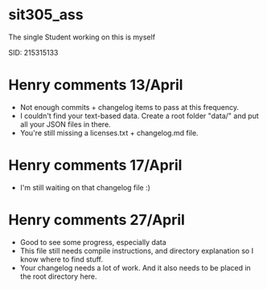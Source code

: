 # sit305_ass

The single Student working on this is myself

SID: 215315133

# Henry comments 13/April
- Not enough commits + changelog items to pass at this frequency.
- I couldn't find your text-based data. Create a root folder "data/" and put all your JSON files in there.
- You're still missing a licenses.txt + changelog.md file.

# Henry comments 17/April
- I'm still waiting on that changelog file :)

# Henry comments 27/April
- Good to see some progress, especially data
- This file still needs compile instructions, and directory explanation so I know where to find stuff.
- Your changelog needs a lot of work. And it also needs to be placed in the root directory here.


